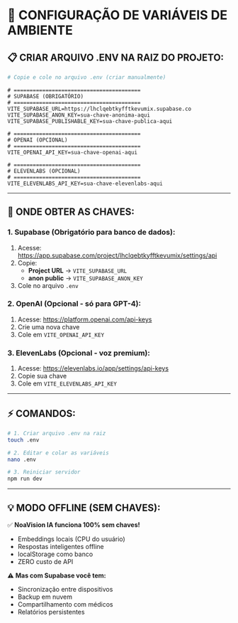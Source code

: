 # 🔐 CONFIGURAÇÃO DE VARIÁVEIS DE AMBIENTE

## 📋 **CRIAR ARQUIVO .ENV NA RAIZ DO PROJETO:**

```bash
# Copie e cole no arquivo .env (criar manualmente)
```

```env
# ========================================
# SUPABASE (OBRIGATÓRIO)
# ========================================
VITE_SUPABASE_URL=https://lhclqebtkyfftkevumix.supabase.co
VITE_SUPABASE_ANON_KEY=sua-chave-anonima-aqui
VITE_SUPABASE_PUBLISHABLE_KEY=sua-chave-publica-aqui

# ========================================
# OPENAI (OPCIONAL)
# ========================================
VITE_OPENAI_API_KEY=sua-chave-openai-aqui

# ========================================
# ELEVENLABS (OPCIONAL)
# ========================================
VITE_ELEVENLABS_API_KEY=sua-chave-elevenlabs-aqui
```

---

## 🔑 **ONDE OBTER AS CHAVES:**

### **1. Supabase (Obrigatório para banco de dados):**
1. Acesse: https://app.supabase.com/project/lhclqebtkyfftkevumix/settings/api
2. Copie:
   - **Project URL** → `VITE_SUPABASE_URL`
   - **anon public** → `VITE_SUPABASE_ANON_KEY`
3. Cole no arquivo `.env`

### **2. OpenAI (Opcional - só para GPT-4):**
1. Acesse: https://platform.openai.com/api-keys
2. Crie uma nova chave
3. Cole em `VITE_OPENAI_API_KEY`

### **3. ElevenLabs (Opcional - voz premium):**
1. Acesse: https://elevenlabs.io/app/settings/api-keys
2. Copie sua chave
3. Cole em `VITE_ELEVENLABS_API_KEY`

---

## ⚡ **COMANDOS:**

```bash
# 1. Criar arquivo .env na raiz
touch .env

# 2. Editar e colar as variáveis
nano .env

# 3. Reiniciar servidor
npm run dev
```

---

## 💡 **MODO OFFLINE (SEM CHAVES):**

✅ **NoaVision IA funciona 100% sem chaves!**
- Embeddings locais (CPU do usuário)
- Respostas inteligentes offline
- localStorage como banco
- ZERO custo de API

⚠️ **Mas com Supabase você tem:**
- Sincronização entre dispositivos
- Backup em nuvem
- Compartilhamento com médicos
- Relatórios persistentes

